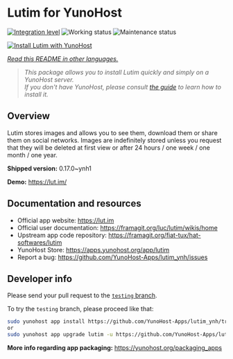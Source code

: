 <!--
N.B.: This README was automatically generated by <https://github.com/YunoHost/apps/tree/master/tools/readme_generator>
It shall NOT be edited by hand.
-->

# Lutim for YunoHost

[![Integration level](https://dash.yunohost.org/integration/lutim.svg)](https://dash.yunohost.org/appci/app/lutim) ![Working status](https://ci-apps.yunohost.org/ci/badges/lutim.status.svg) ![Maintenance status](https://ci-apps.yunohost.org/ci/badges/lutim.maintain.svg)

[![Install Lutim with YunoHost](https://install-app.yunohost.org/install-with-yunohost.svg)](https://install-app.yunohost.org/?app=lutim)

*[Read this README in other languages.](./ALL_README.md)*

> *This package allows you to install Lutim quickly and simply on a YunoHost server.*  
> *If you don't have YunoHost, please consult [the guide](https://yunohost.org/install) to learn how to install it.*

## Overview

Lutim stores images and allows you to see them, download them or share them on social networks.
Images are indefinitely stored unless you request that they will be deleted at first view or after 24 hours / one week / one month / one year.

**Shipped version:** 0.17.0~ynh1

**Demo:** <https://lut.im/>
## Documentation and resources

- Official app website: <https://lut.im>
- Official user documentation: <https://framagit.org/luc/lutim/wikis/home>
- Upstream app code repository: <https://framagit.org/fiat-tux/hat-softwares/lutim>
- YunoHost Store: <https://apps.yunohost.org/app/lutim>
- Report a bug: <https://github.com/YunoHost-Apps/lutim_ynh/issues>

## Developer info

Please send your pull request to the [`testing` branch](https://github.com/YunoHost-Apps/lutim_ynh/tree/testing).

To try the `testing` branch, please proceed like that:

```bash
sudo yunohost app install https://github.com/YunoHost-Apps/lutim_ynh/tree/testing --debug
or
sudo yunohost app upgrade lutim -u https://github.com/YunoHost-Apps/lutim_ynh/tree/testing --debug
```

**More info regarding app packaging:** <https://yunohost.org/packaging_apps>
